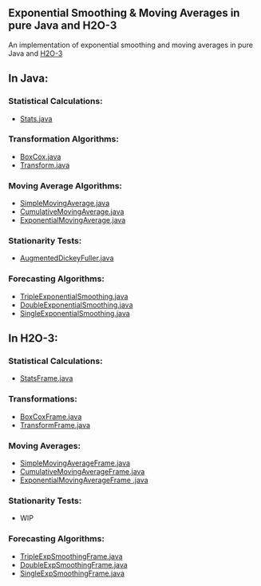 ## Exponential Smoothing & Moving Averages in pure Java and H2O-3

An implementation of exponential smoothing and moving averages in pure Java and [H2O-3](https://github.com/h2oai/h2o-3)

## In Java:
### Statistical Calculations:
- [Stats.java](https://github.com/navdeep-G/timeseries-java/blob/master/src/main/java/util/Stats.java)

### Transformation Algorithms:
- [BoxCox.java](https://github.com/navdeep-G/timeseries-java/blob/master/src/main/java/transform/BoxCox.java)
- [Transform.java](https://github.com/navdeep-G/timeseries-java/blob/master/src/main/java/transform/Transform.java)

### Moving Average Algorithms:
- [SimpleMovingAverage.java](https://github.com/navdeep-G/timeseries-java/blob/master/src/main/java/movingaverage/SimpleMovingAverage.java)
- [CumulativeMovingAverage.java](https://github.com/navdeep-G/timeseries-java/blob/master/src/main/java/movingaverage/CumulativeMovingAverage.java)
- [ExponentialMovingAverage.java](https://github.com/navdeep-G/timeseries-java/blob/master/src/main/java/movingaverage/ExponentialMovingAverage.java)

### Stationarity Tests:
- [AugmentedDickeyFuller.java](https://github.com/navdeep-G/timeseries-java/blob/master/src/main/java/tests/AugmentedDickeyFuller.java) 

### Forecasting Algorithms:
- [TripleExponentialSmoothing.java](https://github.com/navdeep-G/timeseries-java/tree/master/src/main/java/algos/expsmoothing/TripleExpSmoothing.java)
- [DoubleExponentialSmoothing.java](https://github.com/navdeep-G/timeseries-java/blob/master/src/main/java/algos/expsmoothing/DoubleExpSmoothing.java)
- [SingleExponentialSmoothing.java](https://github.com/navdeep-G/timeseries-java/blob/master/src/main/java/algos/expsmoothing/SingleExpSmoothing.java)

## In H2O-3:
### Statistical Calculations:
- [StatsFrame.java](https://github.com/navdeep-G/timeseries-java/blob/master/src/main/java/util/frame/StatsFrame.java)

### Transformations: 
- [BoxCoxFrame.java](https://github.com/navdeep-G/timeseries-java/blob/master/src/main/java/transform/frame/BoxCoxFrame.java)
- [TransformFrame.java](https://github.com/navdeep-G/timeseries-java/blob/master/src/main/java/transform/frame/TransformFuncsFrame.java)

### Moving Averages:
- [SimpleMovingAverageFrame.java](https://github.com/navdeep-G/timeseries-java/blob/master/src/main/java/movingaverage/frame/SimpleMovingAverageFrame.java) 
- [CumulativeMovingAverageFrame.java](https://github.com/navdeep-G/timeseries-java/blob/master/src/main/java/movingaverage/frame/CumulativeMovingAverageFrame.java)
- [ExponentialMovingAverageFrame .java](https://github.com/navdeep-G/timeseries-java/blob/master/src/main/java/movingaverage/frame/ExponentialMovingAverageFrame.java)

### Stationarity Tests:
- WIP

### Forecasting Algorithms:
- [TripleExpSmoothingFrame.java](https://github.com/navdeep-G/timeseries-java/blob/master/src/main/java/algos/frame/TripleExpSmoothingFrame.java)
- [DoubleExpSmoothingFrame.java](https://github.com/navdeep-G/timeseries-java/blob/master/src/main/java/algos/frame/DoubleExpSmoothingFrame.java)
- [SingleExpSmoothingFrame.java](https://github.com/navdeep-G/timeseries-java/blob/master/src/main/java/algos/frame/SingleExpSmoothingFrame.java)
